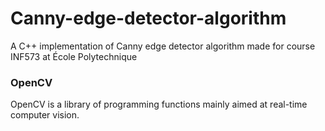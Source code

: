 # Canny-edge-detector-algorithm
A C++ implementation of Canny edge detector algorithm made for course INF573 at École Polytechnique

### OpenCV
OpenCV is a library of programming functions mainly aimed at real-time computer vision.
